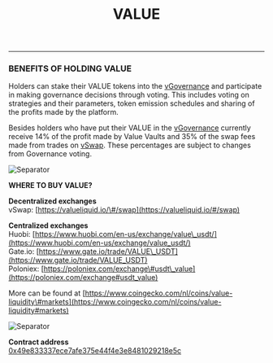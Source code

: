﻿---
id: VALUE
title: VALUE
sidebar_label: VALUE
---

---


### BENEFITS OF HOLDING VALUE 

Holders can stake their VALUE tokens into the [vGovernance](../products/vGovernance) and participate in making governance decisions through voting. This includes voting on strategies and their parameters, token emission schedules and sharing of the profits made by the platform.

Besides holders who have put their VALUE in the [vGovernance](../products/governance-vault) currently receive 14% of the profit made by Value Vaults and 35% of the swap fees made from trades on [vSwap](../products/vSwap). These percentages are subject to changes from Governance voting. 


![Separator](img/seperator.png)

**WHERE TO BUY VALUE?**
  
**Decentralized exchanges**  
vSwap: [https://valueliquid.io/\#/swap](https://valueliquid.io/#/swap) 

**Centralized exchanges**  
Huobi: [https://www.huobi.com/en-us/exchange/value\_usdt/](https://www.huobi.com/en-us/exchange/value_usdt/)  
Gate.io: [https://www.gate.io/trade/VALUE\_USDT](https://www.gate.io/trade/VALUE_USDT)  
Poloniex: [https://poloniex.com/exchange\#usdt\_value](https://poloniex.com/exchange#usdt_value)  


More can be found at [https://www.coingecko.com/nl/coins/value-liquidity\#markets](https://www.coingecko.com/nl/coins/value-liquidity#markets)

![Separator](img/seperator.png)

**Contract address**  
[0x49e833337ece7afe375e44f4e3e8481029218e5c](https://etherscan.io/address/0x49e833337ece7afe375e44f4e3e8481029218e5c)
